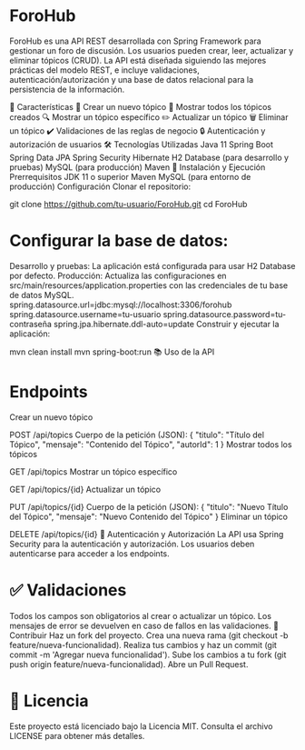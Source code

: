 # ForoHub
ForoHub es una API REST desarrollada con Spring Framework para gestionar un foro de discusión. Los usuarios pueden crear, leer, actualizar y eliminar tópicos (CRUD). La API está diseñada siguiendo las mejores prácticas del modelo REST, e incluye validaciones, autenticación/autorización y una base de datos relacional para la persistencia de la información.

🌟 Características
📝 Crear un nuevo tópico
📖 Mostrar todos los tópicos creados
🔍 Mostrar un tópico específico
✏️ Actualizar un tópico
🗑️ Eliminar un tópico
✔️ Validaciones de las reglas de negocio
🔒 Autenticación y autorización de usuarios
🛠️ Tecnologías Utilizadas
Java 11
Spring Boot
Spring Data JPA
Spring Security
Hibernate
H2 Database (para desarrollo y pruebas)
MySQL (para producción)
Maven
🚀 Instalación y Ejecución
Prerrequisitos
JDK 11 o superior
Maven
MySQL (para entorno de producción)
Configuración
Clonar el repositorio:

git clone https://github.com/tu-usuario/ForoHub.git
cd ForoHub

# Configurar la base de datos:

Desarrollo y pruebas: La aplicación está configurada para usar H2 Database por defecto.
Producción: Actualiza las configuraciones en src/main/resources/application.properties con las credenciales de tu base de datos MySQL.
spring.datasource.url=jdbc:mysql://localhost:3306/forohub
spring.datasource.username=tu-usuario
spring.datasource.password=tu-contraseña
spring.jpa.hibernate.ddl-auto=update
Construir y ejecutar la aplicación:

mvn clean install
mvn spring-boot:run
📚 Uso de la API

# Endpoints
Crear un nuevo tópico

POST /api/topics
Cuerpo de la petición (JSON):
{
    "titulo": "Título del Tópico",
    "mensaje": "Contenido del Tópico",
    "autorId": 1
}
Mostrar todos los tópicos

GET /api/topics
Mostrar un tópico específico

GET /api/topics/{id}
Actualizar un tópico

PUT /api/topics/{id}
Cuerpo de la petición (JSON):
{
    "titulo": "Nuevo Título del Tópico",
    "mensaje": "Nuevo Contenido del Tópico"
}
Eliminar un tópico

DELETE /api/topics/{id}
🔐 Autenticación y Autorización
La API usa Spring Security para la autenticación y autorización. Los usuarios deben autenticarse para acceder a los endpoints.

# ✅ Validaciones
Todos los campos son obligatorios al crear o actualizar un tópico.
Los mensajes de error se devuelven en caso de fallos en las validaciones.
🤝 Contribuir
Haz un fork del proyecto.
Crea una nueva rama (git checkout -b feature/nueva-funcionalidad).
Realiza tus cambios y haz un commit (git commit -m 'Agregar nueva funcionalidad').
Sube los cambios a tu fork (git push origin feature/nueva-funcionalidad).
Abre un Pull Request.
# 📄 Licencia
Este proyecto está licenciado bajo la Licencia MIT. Consulta el archivo LICENSE para obtener más detalles.
